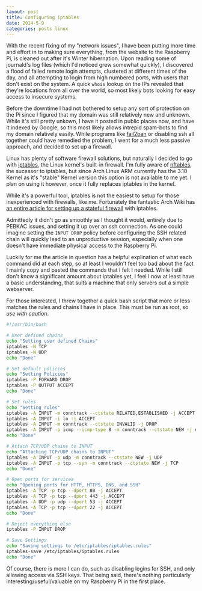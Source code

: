 ```yaml
---
layout: post
title: Configuring iptables
date: 2014-5-9
categories: posts linux 
---
```


With the recent fixing of my "network issues", I have been putting more time
and effort in to making sure everything, from the website to the Raspberry Pi,
is cleaned out after it's Winter hibernation. Upon reading some of journald's
log files (which I'd noticed grew somewhat quickly), I discovered a flood of
failed remote login attempts, clustered at different times of the day, and all
attempting to login from high numbered ports, with users that don't exist on the
system. A quick `whois` lookup on the IPs revealed that they're locations from 
all over the world, so most likely bots looking for easy access to insecure 
systems.

Before the downtime I had not bothered to setup any sort of protection on the
Pi since I figured that my domain was still relatively new and unknown. While
it's still pretty unkown, I have it posted in public places now, and have it
indexed by Google, so this most likely allows intrepid spam-bots to find my
domain relatively easily. While programs like [fail2ban][fail2ban] or disabling
ssh all together could have remedied the problem, I went for a much less
passive approach, and decided to set up a firewall.

Linux has plenty of software firewall solutions, but naturally I decided to go 
with [iptables][iptables], the Linux kernel's built-in firewall. I'm fully
aware of [nftables][nftables], the sucessor to iptables, but since Arch Linux
ARM currently has the 3.10 Kernel as it's "stable" Kernel version this option 
is not available to me yet. I plan on using it however, once it fully 
replaces iptables in the kernel.

While it's a powerful tool, iptables is not the easiest to setup for those
inexperienced with firewalls, like me. Fortunately the fantastic Arch Wiki has
[an entire article for setting up a stateful firewall][ipwiki] with iptables. 

Admittedly it didn't go as smoothly as I thought it would, entirely due to
PEBKAC issues, and setting it up over an ssh connection. As one could
imagine setting the `INPUT DROP` policy before configuring the SSH
related chain will quickly lead to an unproductive session, especially when one
doesn't have immediate physical access to the Raspberry Pi.

Luckily for me the article in question has a helpful explination of what each
command did at each step, so at least I wouldn't feel too bad about the fact 
I mainly copy and pasted the commands that I felt I needed. While I still don't
know a significant amount about iptables yet, I feel I now at least have a 
basic understanding, that suits a machine that only servers out a simple 
webserver.

For those interested, I threw together a quick bash script that more or less 
matches the rules and chains I have in place. This must be run as root, so 
_use with caution_.

```bash
#!/usr/bin/bash

# User defined chains
echo "Setting user defined Chains"
iptables -N TCP
iptables -N UDP
echo "Done"

# Set default policies
echo "Setting Policies"
iptables -P FORWARD DROP
iptables -P OUTPUT ACCEPT
echo "Done"

# Set rules
echo "Setting rules"
iptables -A INPUT -m conntrack --ctstate RELATED,ESTABLISHED -j ACCEPT
iptables -A INPUT -i lo -j ACCEPT
iptables -A INPUT -m conntrack --ctstate INVALID -j DROP
iptables -A INPUT -p icmp --icmp-type 8 -m conntrack --ctstate NEW -j ACCEPT
echo "Done"

# Attach TCP/UDP chains to INPUT
echo "Attaching TCP/UDP chains to INPUT"
iptables -A INPUT -p udp -m conntrack --ctstate NEW -j UDP
iptables -A INPUT -p tcp --syn -m conntrack --ctstate NEW -j TCP
echo "Done"

# Open ports for services
echo "Opening ports for HTTP, HTTPS, DNS, and SSH"
iptables -A TCP -p tcp --dport 80 -j ACCEPT
iptables -A TCP -p tcp --dport 443 -j ACCEPT
iptables -A UDP -p udp --dport 53 -j ACCEPT
iptables -A TCP -p tcp --dport 22 -j ACCEPT
echo "Done"

# Reject everything else
iptables -P INPUT DROP

# Save Settings
echo "Saving settings to /etc/iptables/iptables.rules"
iptables-save /etc/iptables/iptables.rules
echo "Done"
```

Of course, there is more I can do, such as disabling logins for SSH, and only
allowing access via SSH keys. That being said, there's nothing particularly
interesting/useful/valuable on my Raspberry Pi in the first place.

[fail2ban]: http://www.fail2ban.org/wiki/index.php/Main_Page
[iptables]: http://en.wikipedia.org/wiki/Iptables
[nftables]: https://wiki.archlinux.org/index.php/Nftables
[ipwiki]: https://wiki.archlinux.org/index.php/Simple_stateful_firewall
